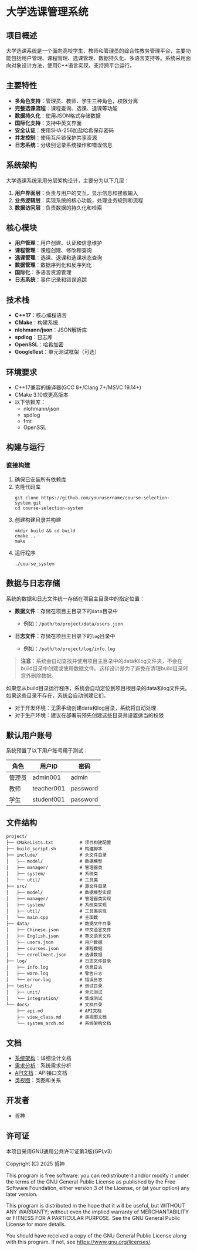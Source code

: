 # 大学选课管理系统

## 项目概述

大学选课系统是一个面向高校学生、教师和管理员的综合性教务管理平台，主要功能包括用户管理、课程管理、选课管理、数据持久化、多语言支持等。系统采用面向对象设计方法，使用C++语言实现，支持跨平台运行。

## 主要特性

- **多角色支持**：管理员、教师、学生三种角色，权限分离
- **完整选课流程**：课程查询、选课、退课等功能
- **数据持久化**：使用JSON格式存储数据
- **国际化支持**：支持中英文界面
- **安全认证**：使用SHA-256加盐哈希保存密码
- **并发控制**：使用互斥锁保护共享资源
- **日志系统**：分级别记录系统操作和错误信息

## 系统架构

大学选课系统采用分层架构设计，主要分为以下几层：

1. **用户界面层**：负责与用户的交互，显示信息和接收输入
2. **业务逻辑层**：实现系统的核心功能，处理业务规则和流程
3. **数据访问层**：负责数据的持久化和检索

## 核心模块

- **用户管理**：用户创建、认证和信息维护
- **课程管理**：课程创建、修改和查询
- **选课管理**：选课、退课和选课状态查询
- **数据管理**：数据序列化和反序列化
- **国际化**：多语言资源管理
- **日志系统**：事件记录和错误追踪

## 技术栈

- **C++17**：核心编程语言
- **CMake**：构建系统
- **nlohmann/json**：JSON解析库
- **spdlog**：日志库
- **OpenSSL**：哈希加密
- **GoogleTest**：单元测试框架（可选）

## 环境要求

- C++17兼容的编译器(GCC 8+/Clang 7+/MSVC 19.14+)
- CMake 3.10或更高版本
- 以下依赖库：
  - nlohmann/json
  - spdlog
  - fmt
  - OpenSSL

## 构建与运行

### 直接构建

1. 确保已安装所有依赖库
2. 克隆代码库
   ```
   git clone https://github.com/yourusername/course-selection-system.git
   cd course-selection-system
   ```
3. 创建构建目录并构建
   ```
   mkdir build && cd build
   cmake ..
   make
   ```
4. 运行程序
   ```
   ./course_system
   ```

## 数据与日志存储

系统的数据和日志文件统一存储在项目主目录中的指定位置：

- **数据文件**：存储在项目主目录下的`data`目录中
  - 例如：`/path/to/project/data/users.json`
  
- **日志文件**：存储在项目主目录下的`log`目录中
  - 例如：`/path/to/project/log/info.log`

> **注意**：系统会自动查找并使用项目主目录中的data和log文件夹，不会在build目录中创建或使用数据文件。这样设计是为了避免在清理build目录时意外删除数据。

如果您从build目录运行程序，系统会自动定位到项目根目录的data和log文件夹。如果这些目录不存在，系统会自动创建它们。

- 对于开发环境：无需手动创建data和log目录，系统将自动处理
- 对于生产环境：建议在部署前预先创建这些目录并设置适当的权限

## 默认用户账号

系统预置了以下用户账号用于测试：

| 角色 | 用户ID | 密码 |
|------|--------|------|
| 管理员 | admin001 | admin |
| 教师 | teacher001 | password |
| 学生 | student001 | password |

## 文件结构

```
project/
├── CMakeLists.txt          # 项目构建配置
├── build_script.sh         # 构建脚本
├── include/                # 头文件目录
│   ├── model/              # 数据模型
│   ├── manager/            # 管理器类
│   ├── system/             # 系统类
│   └── util/               # 工具类
├── src/                    # 源文件目录
│   ├── model/              # 数据模型实现
│   ├── manager/            # 管理器类实现
│   ├── system/             # 系统类实现
│   ├── util/               # 工具类实现
│   └── main.cpp            # 主函数
├── data/                   # 数据文件目录
│   ├── Chinese.json        # 中文语言文件
│   ├── English.json        # 英文语言文件
│   ├── users.json          # 用户数据
│   ├── courses.json        # 课程数据
│   └── enrollment.json     # 选课数据
├── log/                    # 日志文件目录
│   ├── info.log            # 信息日志
│   ├── warn.log            # 警告日志
│   └── error.log           # 错误日志
├── tests/                  # 测试目录
│   ├── unit/               # 单元测试
│   └── integration/        # 集成测试
└── docs/                   # 文档目录
    ├── api.md              # API文档
    ├── view_class.md       # 类视图文档
    └── system_arch.md      # 系统架构文档
```

## 文档

- [系统架构](docs/system_arch.md)：详细设计文档
- [需求分析](docs/require.md)：系统需求分析
- [API文档](docs/api.md)：API接口文档
- [类视图](docs/view_class.md)：类图和关系

## 开发者

- 哲神

## 许可证

本项目采用GNU通用公共许可证第3版(GPLv3)

Copyright (C) 2025 哲神

This program is free software: you can redistribute it and/or modify
it under the terms of the GNU General Public License as published by
the Free Software Foundation, either version 3 of the License, or
(at your option) any later version.

This program is distributed in the hope that it will be useful,
but WITHOUT ANY WARRANTY; without even the implied warranty of
MERCHANTABILITY or FITNESS FOR A PARTICULAR PURPOSE.  See the
GNU General Public License for more details.

You should have received a copy of the GNU General Public License
along with this program.  If not, see <https://www.gnu.org/licenses/>.
